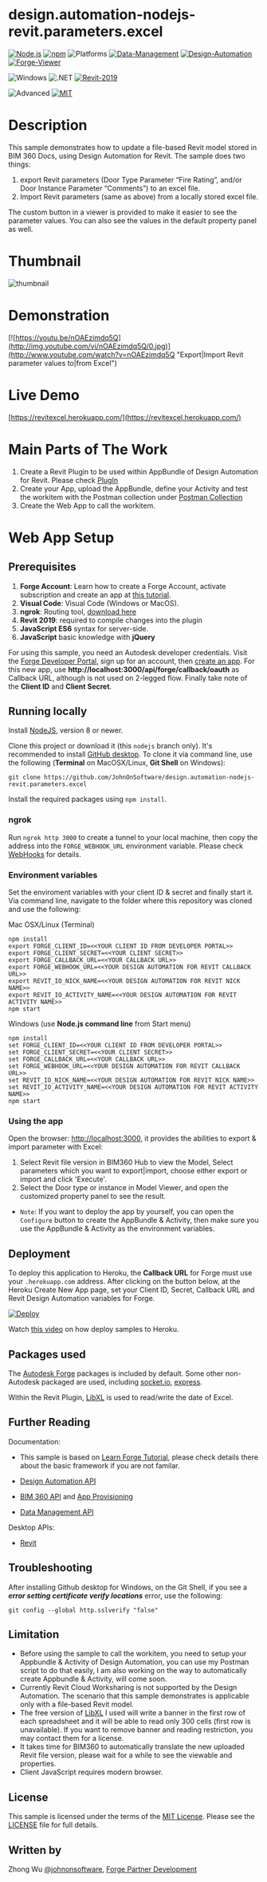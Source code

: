 # design.automation-nodejs-revit.parameters.excel

[![Node.js](https://img.shields.io/badge/Node.js-8.0-blue.svg)](https://nodejs.org/)
[![npm](https://img.shields.io/badge/npm-4.0-blue.svg)](https://www.npmjs.com/)
![Platforms](https://img.shields.io/badge/Web-Windows%20%7C%20MacOS%20%7C%20Linux-lightgray.svg)
[![Data-Management](https://img.shields.io/badge/Data%20Management-v1-green.svg)](http://developer.autodesk.com/)
[![Design-Automation](https://img.shields.io/badge/Design%20Automation-v3-green.svg)](http://developer.autodesk.com/)
[![Forge-Viewer](https://img.shields.io/badge/Forge%20Viewer-v7-green.svg)](http://developer.autodesk.com/)


![Windows](https://img.shields.io/badge/Plugins-Windows-lightgrey.svg)
![.NET](https://img.shields.io/badge/.NET%20Framework-4.7-blue.svg)
[![Revit-2019](https://img.shields.io/badge/Revit-2019-lightgrey.svg)](http://autodesk.com/revit)


![Advanced](https://img.shields.io/badge/Level-Advanced-red.svg)
[![MIT](https://img.shields.io/badge/License-MIT-blue.svg)](http://opensource.org/licenses/MIT)

# Description
This sample demonstrates how to update a file-based Revit model stored in BIM 360 Docs, using Design Automation for Revit. The sample does two things:
1. export Revit parameters (Door Type Parameter “Fire Rating”, and/or Door Instance Parameter “Comments”) to an excel file.
2. Import Revit parameters (same as above) from a locally stored excel file.
 
The custom button in a viewer is provided to make it easier to see the parameter values. You can also see the values in the default property panel as well.
 

# Thumbnail
![thumbnail](/thumbnail.png)

# Demonstration
[![https://youtu.be/nOAEzimdq5Q](http://img.youtube.com/vi/nOAEzimdq5Q/0.jpg)](http://www.youtube.com/watch?v=nOAEzimdq5Q "Export|Import Revit parameter values to|from Excel")

# Live Demo
[https://revitexcel.herokuapp.com/](https://revitexcel.herokuapp.com/)

# Main Parts of The Work
1. Create a Revit Plugin to be used within AppBundle of Design Automation for Revit. Please check [PlugIn](./ExportImportExcelPlugin/) 
2. Create your App, upload the AppBundle, define your Activity and test the workitem with the Postman collection under [Postman Collection](./PostmanCollection/) 
3. Create the Web App to call the workitem.

# Web App Setup

## Prerequisites

1. **Forge Account**: Learn how to create a Forge Account, activate subscription and create an app at [this tutorial](http://learnforge.autodesk.io/#/account/). 
2. **Visual Code**: Visual Code (Windows or MacOS).
3. **ngrok**: Routing tool, [download here](https://ngrok.com/)
4. **Revit 2019**: required to compile changes into the plugin
5. **JavaScript ES6** syntax for server-side.
6. **JavaScript** basic knowledge with **jQuery**


For using this sample, you need an Autodesk developer credentials. Visit the [Forge Developer Portal](https://developer.autodesk.com), sign up for an account, then [create an app](https://developer.autodesk.com/myapps/create). For this new app, use **http://localhost:3000/api/forge/callback/oauth** as Callback URL, although is not used on 2-legged flow. Finally take note of the **Client ID** and **Client Secret**.

## Running locally

Install [NodeJS](https://nodejs.org), version 8 or newer.

Clone this project or download it (this `nodejs` branch only). It's recommended to install [GitHub desktop](https://desktop.github.com/). To clone it via command line, use the following (**Terminal** on MacOSX/Linux, **Git Shell** on Windows):

    git clone https://github.com/JohnOnSoftware/design.automation-nodejs-revit.parameters.excel

Install the required packages using `npm install`.

### ngrok

Run `ngrok http 3000` to create a tunnel to your local machine, then copy the address into the `FORGE_WEBHOOK_URL` environment variable. Please check [WebHooks](https://forge.autodesk.com/en/docs/webhooks/v1/tutorials/configuring-your-server/) for details.

### Environment variables

Set the enviroment variables with your client ID & secret and finally start it. Via command line, navigate to the folder where this repository was cloned and use the following:

Mac OSX/Linux (Terminal)

    npm install
    export FORGE_CLIENT_ID=<<YOUR CLIENT ID FROM DEVELOPER PORTAL>>
    export FORGE_CLIENT_SECRET=<<YOUR CLIENT SECRET>>
    export FORGE_CALLBACK_URL=<<YOUR CALLBACK URL>>
    export FORGE_WEBHOOK_URL=<<YOUR DESIGN AUTOMATION FOR REVIT CALLBACK URL>>
    export REVIT_IO_NICK_NAME=<<YOUR DESIGN AUTOMATION FOR REVIT NICK NAME>>
    export REVIT_IO_ACTIVITY_NAME=<<YOUR DESIGN AUTOMATION FOR REVIT ACTIVITY NAME>>
    npm start

Windows (use **Node.js command line** from Start menu)

    npm install
    set FORGE_CLIENT_ID=<<YOUR CLIENT ID FROM DEVELOPER PORTAL>>
    set FORGE_CLIENT_SECRET=<<YOUR CLIENT SECRET>>
    set FORGE_CALLBACK_URL=<<YOUR CALLBACK URL>>
    set FORGE_WEBHOOK_URL=<<YOUR DESIGN AUTOMATION FOR REVIT CALLBACK URL>>
    set REVIT_IO_NICK_NAME=<<YOUR DESIGN AUTOMATION FOR REVIT NICK NAME>>
    set REVIT_IO_ACTIVITY_NAME=<<YOUR DESIGN AUTOMATION FOR REVIT ACTIVITY NAME>>
    npm start

### Using the app

Open the browser: [http://localhost:3000](http://localhost:3000), it provides the abilities to export & import parameter with Excel: 

1. Select Revit file version in BIM360 Hub to view the Model, Select parameters which you want to export|import, choose either export or import and click 'Execute'.
2. Select the Door type or instance in Model Viewer, and open the customized property panel to see the result.

- `Note`: If you want to deploy the app by yourself, you can open the `Configure` button to create the AppBundle & Activity, then make sure you use the AppBundle & Activity as the environment variables.   

## Deployment

To deploy this application to Heroku, the **Callback URL** for Forge must use your `.herokuapp.com` address. After clicking on the button below, at the Heroku Create New App page, set your Client ID, Secret, Callback URL and Revit Design Automation variables for Forge.

[![Deploy](https://www.herokucdn.com/deploy/button.svg)](https://heroku.com/deploy?template=https://github.com/JohnOnSoftware/design.automation-nodejs-revit.parameters.excel)

Watch [this video](https://www.youtube.com/watch?v=Oqa9O20Gj0c) on how deploy samples to Heroku.

## Packages used

The [Autodesk Forge](https://www.npmjs.com/package/forge-apis) packages is included by default. Some other non-Autodesk packaged are used, including [socket.io](https://www.npmjs.com/package/socket.io), [express](https://www.npmjs.com/package/express).

Within the Revit Plugin, [LibXL](http://www.libxl.com) is used to read/write the date of Excel. 

## Further Reading

Documentation:
- This sample is based on [Learn Forge Tutorial](https://github.com/Autodesk-Forge/learn.forge.viewhubmodels/tree/nodejs), please check details there about the basic framework if you are not familar. 

- [Design Automation API](https://forge.autodesk.com/en/docs/design-automation/v3/developers_guide/overview/)
- [BIM 360 API](https://developer.autodesk.com/en/docs/bim360/v1/overview/) and [App Provisioning](https://forge.autodesk.com/blog/bim-360-docs-provisioning-forge-apps)
- [Data Management API](httqqqps://developer.autodesk.com/en/docs/data/v2/overview/)

Desktop APIs:

- [Revit](https://knowledge.autodesk.com/support/revit-products/learn-explore/caas/simplecontent/content/my-first-revit-plug-overview.html)

## Troubleshooting

After installing Github desktop for Windows, on the Git Shell, if you see a ***error setting certificate verify locations*** error, use the following:

    git config --global http.sslverify "false"

## Limitation
- Before using the sample to call the workitem, you need to setup your Appbundle & Activity of Design Automation, you can use my Postman script to do that easily, I am also working on the way to automatically create Appbundle & Activity, will come soon.
- Currently Revit Cloud Worksharing is not supported by the Design Automation.  The scenario that this sample demonstrates is applicable only with a file-based Revit model. 
- The free version of [LibXL](http://www.libxl.com) I used will write a banner in the first row of each spreadsheet and it will be able to read only 300 cells (first row is unavailable). If you want to remove banner and reading restriction, you may contact them for a license.
- It takes time for BIM360 to automatically translate the new uploaded Revit file version, please wait for a while to see the viewable and properties.
- Client JavaScript requires modern browser.

## License

This sample is licensed under the terms of the [MIT License](http://opensource.org/licenses/MIT). Please see the [LICENSE](LICENSE) file for full details.

## Written by

Zhong Wu [@johnonsoftware](https://twitter.com/johnonsoftware), [Forge Partner Development](http://forge.autodesk.com)
